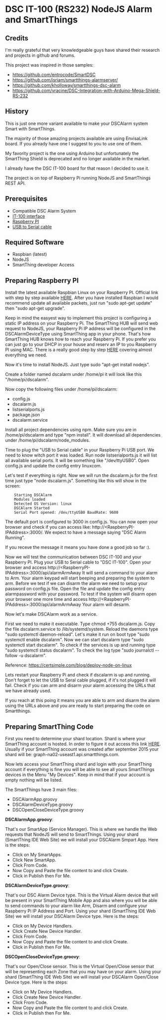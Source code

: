 # DSC IT-100 (RS232) NodeJS Alarm and SmartThings
Credits
-------
I'm really grateful that very knowledgeable guys have shared their research and projects in github and forums.

This project was inspired in those samples:

 - https://github.com/entrocode/SmartDSC
 - https://github.com/isriam/smartthings-alarmserver/
 - https://github.com/kholloway/smartthings-dsc-alarm
 - https://github.com/yracine/DSC-Integration-with-Arduino-Mega-Shield-RS-232


History
-------
This is just one more variant available to make your DSCAlarm system Smart with SmartThings.

The majority of those amazing projects available are using EnvisaLink board. If you already have one I suggest to you to use one of them.

My favority project is the one using Arduino but unfortunately the SmartThing Shield is deprecated and no longer available in the market.

I already have the DSC IT-100 board for that reason I decided to use it.

The project is on top of Raspberry Pi running NodeJS and SmartThings REST API.

Prerequisites
--------------
* Compatible DSC Alarm System 
* [IT-100 interface](http://www.dsc.com/index.php?n=products&o=view&id=22)
* [Raspberry PI](https://www.raspberrypi.org/products/)
* [USB to Serial cable](https://www.insigniaproducts.com/pdp/NS-PU99501/5883029)

Required Software
-----------------
* Raspbian (latest)
* NodeJS
* SmartThing developer Access

Preparing Raspberry PI
----------------------
Install the latest available Raspbian Linux on your Raspberry PI. Official link with step by step available [HERE](https://www.raspberrypi.org/documentation/installation/installing-images/).
After you have installed Raspbian I would recommend update all available packets, just run "sudo apt-get update" then "sudo apt-get upgrade".

Keep in mind the easyest way to implement this project is configuring a static IP address on your Raspberry Pi. 
The SmartThing HUB will send web request to NodeJS, your Raspberry Pi IP address will be configured in the DSCAlarmDeviceType using SmartThing app in your phone.
That's how SmartThing HUB knows how to reach your Raspberry Pi. If you prefer you can just go to your DHCP in your house and reserv an IP to you Raspberry PI using MAC.
There is a really good step by step [HERE](http://thisdavej.com/beginners-guide-to-installing-node-js-on-a-raspberry-pi/) covering almost everything we need.

Now it's time to install NodeJS. Just type sudo "apt-get install nodejs".

Create a folder named dscalarm under /home/pi it will look like this "/home/pi/dscalarm".

Now copy the following files under /home/pi/dscalarm:
 - config.js
 - dscalarm.js
 - listserialports.js
 - package.json
 - dscalarm.service

Install all project dependencies using npm. Make sure you are in /home/pi/dscalarm and type "npm install". It will download all dependencies under /home/pi/dscalarm/node_modules.

Time to plug the "USB to Serial cable" in your Raspberry Pi USB port. We need to know witch port it was loaded. Run node listserialports.js it will list all available serial ports.
It will be something like "/dev/ttyUSB0". Open config.js and update the config entry linuxcom.

Let's test if everything is right. Now we will run the dscalarm.js for the first time just type "node dscalarm.js". Something like this will show in the screen:

		Starting DSCAlarm
		Modules loaded
		Detected OS Version: linux
		DSCAlarm Started
		Serial Port opened: /dev/ttyUSB0 BaudRate: 9600

The default port is configured to 3000 in config.js. You can now open your browser and check if you can access like: http://\<RaspberryPI-IPAddress>:3000/. 
We expect to have a message saying "DSC Alarm Running".

If you receve the message it means you have done a good job so far :).

Now we will test the communication between DSC IT-100 and your Raspberry PI.
Plug your USB to Serial cable to "DSC IT-100".
Open your browser and access http://\<RaspberryPI-IPAddress>:3000/api/alarmArmAway
It will send a command to your alarm to Arm. Your alarm keypad will start beeping and preparing the system to arm.
Before we test if we can disarm the alarm we need to setup your password on config.js file. Open the file and update the config entry alarmpassword with your password.
To test if the system will disarm open your browser one more time and access http://\<RaspberryPI-IPAddress>:3000/api/alarmArmAway
Your alarm will desarm.

Now let's make DSCAlarm work as a service.

First we need to make it executable. Type chmod +755 dscalarm.js.
Copy the file dscalarm.service to /lib/systemd/system.
Reload the daemons type "sudo systemctl daemon-reload". Let's make it run on boot type "sudo systemctl enable dscalarm". Now we can start dscalarm type "sudo systemctl start dscalarm".
To check if the services is up and running type "sudo systemctl status dscalarm". To check the log type "sudo journalctl --follow -u dscalarm".

Reference: https://certsimple.com/blog/deploy-node-on-linux

Lets restart your Raspberry Pi and check if dscalarm is up and running. Don't forget to let the USB to Seral cable plugged, if it's not plugged it will fail.
Check if you can arm and disarm your alarm accessing the URLs that we have already used.

If you reach at this poing it means you are able to arm and disarm the alarm using the URLs above and you are ready to start preparing the code on Smartthings.

Preparing SmartThing Code
--------------------------
First you need to determine your shard location. Shard is where your SmartThing account is hosted. In order to figure it out access this link [HERE](https://community.smartthings.com/t/faq-how-to-find-out-what-shard-cloud-slice-ide-url-your-account-location-is-on/53923).
Usually if your SmartThing account was created after september 2015 your shard will be: graph-na02-useast1.api.smartthings.com.

Now lets access your SmartThing shard and login with your SmartThing account if everything is fine you will be able to see all yours SmartThings devices in the Menu "My Devices".
Keep in mind that if your account is empty nothing will be listed.

The SmartThings have 3 main files:
 - DSCAlarmApp.groovy
 - DSCAlarmDeviceType.groovy
 - DSCOpenCloseDeviceType.groovy

__DSCAlarmApp.groovy__:

That's our SmartApp (Service Manager). This is where we handle the Web requests that NodeJS will send to SmartThings.
Using your shard (SmartThing IDE Web Site) we will install your DSCAlarm Smpart App. Here is the steps:
 - Click on My SmartApps.
 - Click New SmartApp.
 - Click From Code.
 - Now Copy and Paste the file content to and click Create.
 - Click in Publish then For Me.

__DSCAlarmDeviceType.groovy__:
 
That's our DSC Alarm Device type. 
This is the Virtual Alarm device that will be present in your SmartThing Mobile App and also where you will be able to send commands to your alarm like Arm, Disarm and configure your Raspberry Pi IP Address and Port.
Using your shard (SmartThing IDE Web Site) we will install your DSCAlarm Device type. Here is the steps:
 - Click on My Device Handlers.
 - Click Create New Device Handler. 
 - Click From Code.
 - Now Copy and Paste the file content to and click Create.
 - Click in Publish then For Me.

__DSCOpenCloseDeviceType.groovy__:

That's our Open/Close sensor.
This is the Virtual Open/Close sensor that will be representing each Zone that you may have on your alarm.
Using your shard (SmartThing IDE Web Site) we will install your DSCAlarm Open/Close Device type. Here is the steps:
 - Click on My Device Handlers.
 - Click Create New Device Handler. 
 - Click From Code.
 - Now Copy and Paste the file content to and click Create.
 - Click in Publish then For Me.





